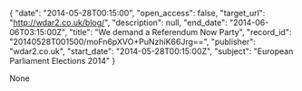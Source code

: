 {
  "date": "2014-05-28T00:15:00", 
  "open_access": false, 
  "target_url": "http://wdar2.co.uk/blog/", 
  "description": null, 
  "end_date": "2014-06-06T03:15:00Z", 
  "title": "We demand a Referendum Now Party", 
  "record_id": "20140528T001500/moFn6pXVO+PuNzhiK66Jrg==", 
  "publisher": "wdar2.co.uk", 
  "start_date": "2014-05-28T00:15:00Z", 
  "subject": "European Parliament Elections 2014"
}

None
